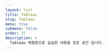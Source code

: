 ```yaml
---
layout: list
title: Tableau
slug: Tableau
menu: true
submenu: false
order: 37
description: >
  Tableau 체험판으로 실습한 내용을 모은 공간 입니다.
---
```

